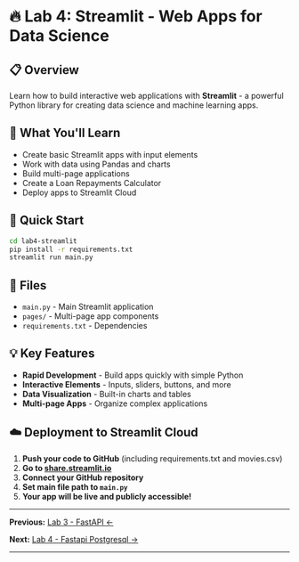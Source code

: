 # 🔥 Lab 4: Streamlit - Web Apps for Data Science

## 📋 Overview
Learn how to build interactive web applications with **Streamlit** - a powerful Python library for creating data science and machine learning apps.

## 🎯 What You'll Learn
- Create basic Streamlit apps with input elements
- Work with data using Pandas and charts
- Build multi-page applications
- Create a Loan Repayments Calculator
- Deploy apps to Streamlit Cloud

## 🚀 Quick Start

```bash
cd lab4-streamlit
pip install -r requirements.txt
streamlit run main.py
```

## 📁 Files
- `main.py` - Main Streamlit application
- `pages/` - Multi-page app components
- `requirements.txt` - Dependencies

## 💡 Key Features
- **Rapid Development** - Build apps quickly with simple Python
- **Interactive Elements** - Inputs, sliders, buttons, and more
- **Data Visualization** - Built-in charts and tables
- **Multi-page Apps** - Organize complex applications

## ☁️ Deployment to Streamlit Cloud

1. **Push your code to GitHub** (including requirements.txt and movies.csv)
2. **Go to [share.streamlit.io](https://share.streamlit.io/)**
3. **Connect your GitHub repository**
4. **Set main file path to `main.py`**
5. **Your app will be live and publicly accessible!**

---

**Previous:** [Lab 3 - FastAPI ←](../lab3-fastapi)

**Next:** [Lab 4 - Fastapi Postgresql →](../lab5-fastapi-postgresql)

---